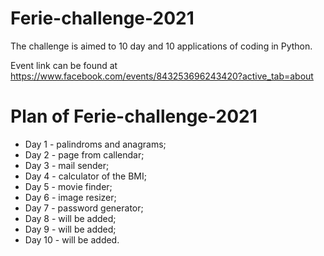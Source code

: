 # Ferie-challenge-2021

The challenge is aimed to 10 day and 10 applications of coding in Python.

Event link can be found at https://www.facebook.com/events/843253696243420?active_tab=about

# Plan of Ferie-challenge-2021

- Day 1 - palindroms and anagrams;
- Day 2 - page from callendar;
- Day 3 - mail sender;
- Day 4 - calculator of the BMI;
- Day 5 - movie finder;
- Day 6 - image resizer;
- Day 7 - password generator;
- Day 8 - will be added;
- Day 9 - will be added;
- Day 10 - will be added.

